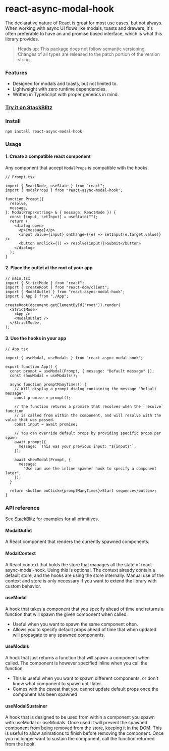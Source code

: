 # react-async-modal-hook

The declarative nature of React is great for most use cases, but not always.
When working with async UI flows like modals, toasts and drawers, it's often
preferable to have an and promise based interface, which is what this library provides.

> Heads up: This package does not follow semantic versioning. Changes of all types are released to the patch portion of the version string.

### Features

- Designed for modals and toasts, but not limited to.
- Lightweight with zero runtime dependencies.
- Written in TypeScript with proper generics in mind.

### [Try it on StackBlitz](https://stackblitz.com/edit/react-async-modal-hook)

### Install

    npm install react-async-modal-hook

### Usage

#### 1. Create a compatible react component

Any component that accept `ModalProps` is compatible with the hooks.

```tsx
// Prompt.tsx

import { ReactNode, useState } from "react";
import { ModalProps } from "react-async-modal-hook";

function Prompt({
  resolve,
  message,
}: ModalProps<string> & { message: ReactNode }) {
  const [input, setInput] = useState("");
  return (
    <dialog open>
      <p>{message}</p>
      <input value={input} onChange={(e) => setInput(e.target.value)} />
      <button onClick={() => resolve(input)}>Submit</button>
    </dialog>
  );
}
```

#### 2. Place the outlet at the root of your app

```tsx
// main.tsx
import { StrictMode } from "react";
import { createRoot } from "react-dom/client";
import { ModalOutlet } from "react-async-modal-hook";
import { App } from "./App";

createRoot(document.getElementById("root")).render(
  <StrictMode>
    <App />
    <ModalOutlet />
  </StrictMode>,
);
```

#### 3. Use the hooks in your app

```tsx
// App.tsx

import { useModal, useModals } from "react-async-modal-hook";

export function App() {
  const prompt = useModal(Prompt, { message: "Default message" });
  const showModal = useModals();

  async function promptManyTimes() {
    // Will display a prompt dialog containing the message "Default message"
    const promise = prompt();

    // The function returns a promise that resolves when the `resolve` function
    // is called from within the component, and will resolve with the value that was passed.
    const input = await promise;

    // You can override default props by providing specific props per spawn
    await prompt({
      message: `This was your previous input: "${input}"`,
    });

    await showModal(Prompt, {
      message:
        "Use can use the inline spawner hook to specify a component later",
    });
  }

  return <button onClick={promptManyTimes}>Start sequence</button>;
}
```

### API reference

See [StackBlitz](#try-it-on-stackblitz) for examples for all primitives.

#### ModalOutlet

A React component that renders the currently spawned components.

#### ModalContext

A React context that holds the store that manages all the state of react-async-modal-hook.
Using this is optional. The context already contain a default store, and the hooks are
using the store internally. Manual use of the context and store is only necessary
if you want to extend the library with custom behavior.

#### useModal

A hook that takes a component that you specify ahead of time and returns a function that will spawn the given component when called.

- Useful when you want to spawn the same component often.
- Allows you to specify default props ahead of time that when updated will propagate to any spawned components.

#### useModals

A hook that just returns a function that will spawn a component when called.
The component is however specified inline when you call the function.

- This is useful when you want to spawn different components, or don't know what component to spawn until later.
- Comes with the caveat that you cannot update default props once the component has been spawned

#### useModalSustainer

A hook that is designed to be used from within a component you spawn with useModal or useModals.
Once used it will prevent the spawned component from being removed from the store, keeping it in the DOM.
This is useful to allow animations to finish before removing the component.
Once you no longer want to sustain the component, call the function returned from the hook.
